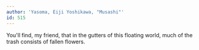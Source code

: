 ```yaml
---
author: 'Yasoma, Eiji Yoshikawa, "Musashi"'
id: 515
---
```


You'll find, my friend, that in the gutters of this floating world, much of the trash consists of fallen flowers.

